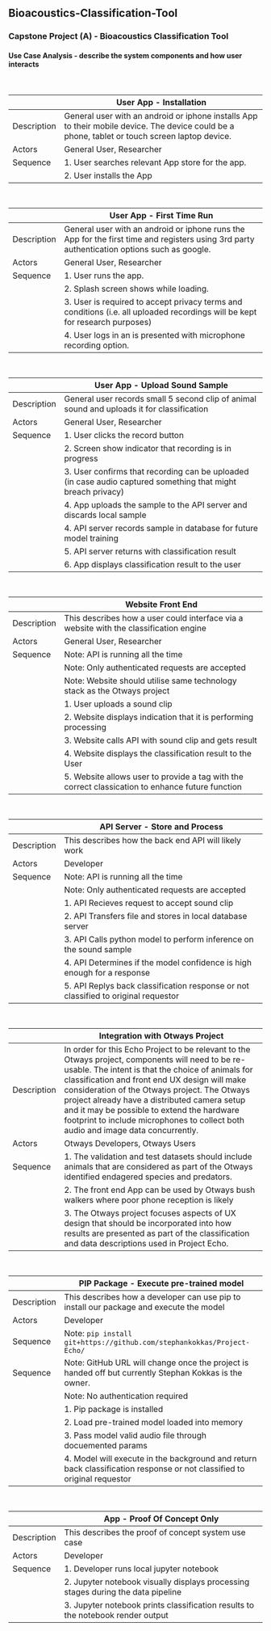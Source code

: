 ## Bioacoustics-Classification-Tool

### Capstone Project (A) - Bioacoustics Classification Tool

#### Use Case Analysis - describe the system components and how user interacts

<br>

|       | <strong>User App - Installation</strong> |
| ----------- | ----------- |
| Description   | General user with an android or iphone installs App to their mobile device.  The device could be a phone, tablet or touch screen laptop device.     
| Actors | General User, Researcher |
| Sequence | 1. User searches relevant App store for the app. |
| |2. User installs the App |

<br>

|       | <strong>User App - First Time Run</strong> |
| ----------- | ----------- |
| Description   | General user with an android or iphone runs the App for the first time and registers using 3rd party authentication options such as google.
| Actors | General User, Researcher |
| Sequence | 1. User runs the app. |
| |2. Splash screen shows while loading. |
| |3. User is required to accept privacy terms and conditions (i.e. all uploaded recordings will be kept for research purposes) |
| |4. User logs in an is presented with microphone recording option. |

<br>

|       | <strong>User App - Upload Sound Sample</strong> |
| ----------- | ----------- |
| Description   | General user records small 5 second clip of animal sound and uploads it for classification
| Actors | General User, Researcher |
| Sequence | 1. User clicks the record button |
| |2. Screen show indicator that recording is in progress |
| |3. User confirms that recording can be uploaded (in case audio captured something that might breach privacy)|
| |4. App uploads the sample to the API server and discards local sample |
| |4. API server records sample in database for future model training |
| |5. API server returns with classification result |
| |6. App displays classification result to the user |

<br>

|       | <strong>Website Front End </strong>  |
| ----------- | ----------- |
| Description   | This describes how a user could interface via a website with the classification engine   
| Actors | General User, Researcher |
| Sequence | Note: API is running all the time |
| | Note: Only authenticated requests are accepted |
| | Note: Website should utilise same technology stack as the Otways project |
| | 1. User uploads a sound clip |
| | 2. Website displays indication that it is performing processing |
| | 3. Website calls API with sound clip and gets result |
| | 4. Website displays the classification result to the User |
| | 5. Website allows user to provide a tag with the correct classication to enhance future function |

<br>

|       | <strong>API Server - Store and Process </strong>  |
| ----------- | ----------- |
| Description   | This describes how the back end API will likely work    
| Actors | Developer|
| Sequence | Note: API is running all the time |
| | Note: Only authenticated requests are accepted |
| | 1. API Recieves request to accept sound clip |
| | 2. API Transfers file and stores in local database server |
| | 3. API Calls python model to perform inference on the sound sample |
| | 4. API Determines if the model confidence is high enough for a response |
| | 5. API Replys back classification response or not classified to original requestor |

<br>

| | <strong>Integration with Otways Project</strong>  |
| ----------- | ----------- |
| Description   | In order for this Echo Project to be relevant to the Otways project, components will need to be re-usable.  The intent is that the choice of animals for classification and front end UX design will make consideration of the Otways project.  The Otways project already have a distributed camera setup and it may be possible to extend the hardware footprint to include microphones to collect both audio and image data concurrently.
| Actors | Otways Developers, Otways Users |
| Sequence | 1. The validation and test datasets should include animals that are considered as part of the Otways identified endagered species and predators. |
| | 2. The front end App can be used by Otways bush walkers where poor phone reception is likely |
| | 3. The Otways project focuses aspects of UX design that should be incorporated into how results are presented as part of the classification and data descriptions used in Project Echo.   |

<br>

|       | <strong>PIP Package - Execute pre-trained model </strong>  |
| ----------- | ----------- |
| Description   | This describes how a developer can use pip to install our package and execute the model    
| Actors | Developer|
| Sequence | Note: ```pip install git+https://github.com/stephankokkas/Project-Echo/```|
| Sequence | Note: GitHub URL will change once the project is handed off but currently Stephan Kokkas is the owner.|
| | Note: No authentication required |
| | 1. Pip package is installed |
| | 2. Load pre-trained model loaded into memory |
| | 3. Pass model valid audio file through docuemented params |
| | 4. Model will execute in the background and return back classification response or not classified to original requestor |

<br>

|       | <strong>App - Proof Of Concept Only</strong>  |
| ----------- | ----------- |
| Description   | This describes the proof of concept system use case     
| Actors | Developer|
| Sequence | 1. Developer runs local jupyter notebook |
| | 2. Jupyter notebook visually displays processing stages during the data pipeline |
| | 3. Jupyter notebook prints classification results to the notebook render output |


